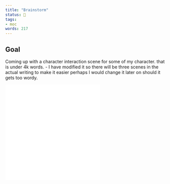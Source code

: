 ```yaml
---
title: "Brainstorm"
status: 🌲
tags:
- moc
words: 217 
---
```


## Goal
Coming up with a character interaction scene for some of my character. that is under 4k words. - I have modified it so there will be three scenes in the actual writing to make it easier perhaps I would change it later on should it gets too wordy.

![Story Overview](nanowrimo/202204/Story%20Overview.md)
![Protagonist design - Ben Wiles](nanowrimo/202204/Protagonist%20design%20-%20Ben%20Wiles.md)
